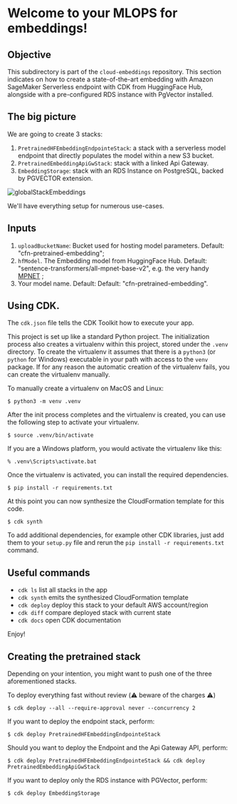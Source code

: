 # Welcome to your MLOPS for embeddings!

## Objective

This subdirectory is part of the `cloud-embeddings` repository. This section indicates on how to create a state-of-the-art embedding with Amazon SageMaker Serverless endpoint with CDK from HuggingFace Hub, alongside with a pre-configured RDS instance with PgVector installed.


## The big picture

We are going to create 3 stacks:
1. `PretrainedHFEmbeddingEndpointeStack`: a stack with a serverless model endpoint that directly populates the model within a new S3 bucket. 
2. `PretrainedEmbeddingApiGwStack`:  stack with a linked Api Gateway.
3. `EmbeddingStorage`: stack with an RDS Instance on PostgreSQL, backed by PGVECTOR extension.

![globalStackEmbeddings](https://github.com/mNemlaghi/cloud-embeddings/assets/12110853/dbc1689a-f050-4925-a334-cee70e04eb36)


We'll have everything setup for numerous use-cases.

## Inputs

1. `uploadBucketName`: Bucket used for hosting model parameters. Default: "cfn-pretrained-embedding";
2. `hfModel`. The Embedding model from HuggingFace Hub. Default: "sentence-transformers/all-mpnet-base-v2", e.g. the very handy [MPNET](https://huggingface.co/sentence-transformers/all-mpnet-base-v2) ;  
3. Your model name. Default: Default: "cfn-pretrained-embedding".



## Using CDK.

The `cdk.json` file tells the CDK Toolkit how to execute your app.

This project is set up like a standard Python project.  The initialization
process also creates a virtualenv within this project, stored under the `.venv`
directory.  To create the virtualenv it assumes that there is a `python3`
(or `python` for Windows) executable in your path with access to the `venv`
package. If for any reason the automatic creation of the virtualenv fails,
you can create the virtualenv manually.

To manually create a virtualenv on MacOS and Linux:

```
$ python3 -m venv .venv
```

After the init process completes and the virtualenv is created, you can use the following
step to activate your virtualenv.

```
$ source .venv/bin/activate
```

If you are a Windows platform, you would activate the virtualenv like this:

```
% .venv\Scripts\activate.bat
```

Once the virtualenv is activated, you can install the required dependencies.

```
$ pip install -r requirements.txt
```

At this point you can now synthesize the CloudFormation template for this code.

```
$ cdk synth
```

To add additional dependencies, for example other CDK libraries, just add
them to your `setup.py` file and rerun the `pip install -r requirements.txt`
command.

## Useful commands

 * `cdk ls`          list all stacks in the app
 * `cdk synth`       emits the synthesized CloudFormation template
 * `cdk deploy`      deploy this stack to your default AWS account/region
 * `cdk diff`        compare deployed stack with current state
 * `cdk docs`        open CDK documentation

Enjoy!

## Creating the pretrained stack
Depending on your intention, you might want to push one of the three aforementioned stacks.

To deploy everything fast without review (⚠️️ ️be️war️e of️ the ️charge️s ⚠️)

```
$ cdk deploy --all --require-approval never --concurrency 2
```

If you want to deploy the endpoint stack, perform:

```
$ cdk deploy PretrainedHFEmbeddingEndpointeStack
```

Should you want to deploy the Endpoint and the Api Gateway API, perform:

```
$ cdk deploy PretrainedHFEmbeddingEndpointeStack && cdk deploy PretrainedEmbeddingApiGwStack
```

If you want to deploy only the RDS instance with PGVector, perform:

```
$ cdk deploy EmbeddingStorage
```
